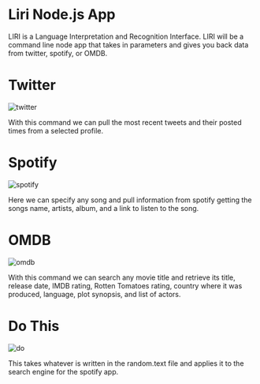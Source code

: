 # Liri Node.js App

 LIRI is a Language Interpretation and Recognition Interface. LIRI will be a command line node app that takes in parameters and gives you back data from twitter, spotify, or OMDB.
 
 
# Twitter
 ![twitter](https://media.giphy.com/media/3ov9jGQcqtouAu7SXS/giphy.gif)
 
 
 With this command we can pull the most recent tweets and their posted times from a selected profile.

# Spotify
![spotify](https://media.giphy.com/media/26vIdUju8P20aaGxa/giphy.gif)


Here we can specify any song and pull information from spotify getting the songs name, artists, album, and a link to listen to the song.

# OMDB
![omdb](https://media.giphy.com/media/3o7aDfHlx9dbURM4Vi/giphy.gif)


With this command we can search any movie title and retrieve its title, release date, IMDB rating, Rotten Tomatoes rating, country where it was produced, language, plot synopsis, and list of actors.

# Do This
![do](https://media.giphy.com/media/l1J9qm6YJ6uQ4OWCQ/giphy.gif)

This takes whatever is written in the random.text file and applies it to the search engine for the spotify app.
